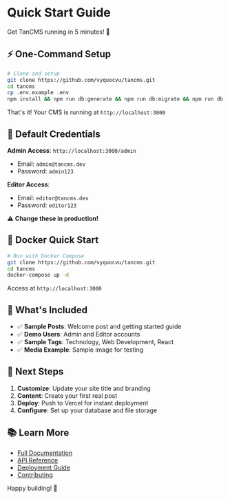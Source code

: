 # Quick Start Guide

Get TanCMS running in 5 minutes! 🚀

## ⚡ One-Command Setup

```bash
# Clone and setup
git clone https://github.com/vyquocvu/tancms.git
cd tancms
cp .env.example .env
npm install && npm run db:generate && npm run db:migrate && npm run db:seed && npm run dev
```

That's it! Your CMS is running at `http://localhost:3000`

## 🔑 Default Credentials

**Admin Access**: `http://localhost:3000/admin`
- Email: `admin@tancms.dev`
- Password: `admin123`

**Editor Access**:
- Email: `editor@tancms.dev`  
- Password: `editor123`

⚠️ **Change these in production!**

## 🐳 Docker Quick Start

```bash
# Run with Docker Compose
git clone https://github.com/vyquocvu/tancms.git
cd tancms
docker-compose up -d
```

Access at `http://localhost:3000`

## 🌟 What's Included

- ✅ **Sample Posts**: Welcome post and getting started guide
- ✅ **Demo Users**: Admin and Editor accounts
- ✅ **Sample Tags**: Technology, Web Development, React
- ✅ **Media Example**: Sample image for testing

## 🎯 Next Steps

1. **Customize**: Update your site title and branding
2. **Content**: Create your first real post
3. **Deploy**: Push to Vercel for instant deployment
4. **Configure**: Set up your database and file storage

## 📚 Learn More

- [Full Documentation](./README.md)
- [API Reference](./docs/API.md)
- [Deployment Guide](./docs/DEPLOYMENT.md)
- [Contributing](./CONTRIBUTING.md)

Happy building! 🎉